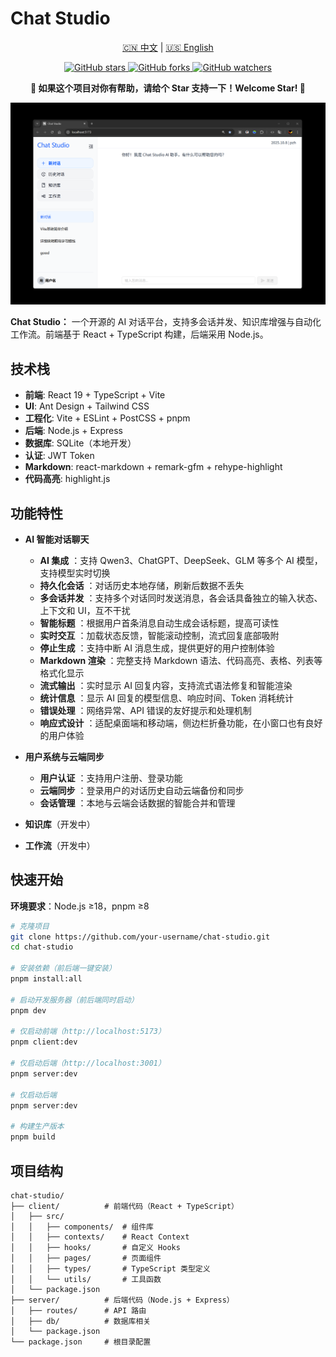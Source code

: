 # Chat Studio

<div align="center">
  <p>
    <a href="#中文">🇨🇳 中文</a> | 
    <a href="README.en.md">🇺🇸 English</a>
  </p>
  
  <!-- GitHub Badges -->
  <p>
    <a href="https://github.com/zihao17/chat-studio/stargazers">
      <img src="https://img.shields.io/github/stars/zihao17/chat-studio?style=social" alt="GitHub stars">
    </a>
    <a href="https://github.com/zihao17/chat-studio/network/members">
      <img src="https://img.shields.io/github/forks/zihao17/chat-studio?style=social" alt="GitHub forks">
    </a>
    <a href="https://github.com/zihao17/chat-studio/watchers">
      <img src="https://img.shields.io/github/watchers/zihao17/chat-studio?style=social" alt="GitHub watchers">
    </a>
  </p>
  
  <!-- Star 呼吁 -->
  <p>
    <strong>🌟 如果这个项目对你有帮助，请给个 Star 支持一下！Welcome Star! 🌟</strong>
  </p>
</div>

<div align="center">
  <img src="./client/public/images/Chat-Studio.png" alt="Chat Studio" width="1000" />
</div>

**Chat Studio：** 一个开源的 AI 对话平台，支持多会话并发、知识库增强与自动化工作流。前端基于 React + TypeScript 构建，后端采用 Node.js。

## 技术栈

- **前端**: React 19 + TypeScript + Vite
- **UI**: Ant Design + Tailwind CSS
- **工程化**: Vite + ESLint + PostCSS + pnpm
- **后端**: Node.js + Express
- **数据库**: SQLite（本地开发）
- **认证**: JWT Token
- **Markdown**: react-markdown + remark-gfm + rehype-highlight
- **代码高亮**: highlight.js

## 功能特性

- **AI 智能对话聊天**

  - **AI 集成** ：支持 Qwen3、ChatGPT、DeepSeek、GLM 等多个 AI 模型，支持模型实时切换
  - **持久化会话** ：对话历史本地存储，刷新后数据不丢失
  - **多会话并发** ：支持多个对话同时发送消息，各会话具备独立的输入状态、上下文和 UI，互不干扰
  - **智能标题** ：根据用户首条消息自动生成会话标题，提高可读性
  - **实时交互** ：加载状态反馈，智能滚动控制，流式回复底部吸附
  - **停止生成** ：支持中断 AI 消息生成，提供更好的用户控制体验
  - **Markdown 渲染** ：完整支持 Markdown 语法、代码高亮、表格、列表等格式化显示
  - **流式输出** ：实时显示 AI 回复内容，支持流式语法修复和智能渲染
  - **统计信息** ：显示 AI 回复的模型信息、响应时间、Token 消耗统计
  - **错误处理** ：网络异常、API 错误的友好提示和处理机制
  - **响应式设计** ：适配桌面端和移动端，侧边栏折叠功能，在小窗口也有良好的用户体验

- **用户系统与云端同步**

  - **用户认证** ：支持用户注册、登录功能
  - **云端同步** ：登录用户的对话历史自动云端备份和同步
  - **会话管理** ：本地与云端会话数据的智能合并和管理

- **知识库**（开发中）
- **工作流**（开发中）

## 快速开始

**环境要求**：Node.js ≥18，pnpm ≥8

```bash
# 克隆项目
git clone https://github.com/your-username/chat-studio.git
cd chat-studio

# 安装依赖（前后端一键安装）
pnpm install:all

# 启动开发服务器（前后端同时启动）
pnpm dev

# 仅启动前端（http://localhost:5173）
pnpm client:dev

# 仅启动后端（http://localhost:3001）
pnpm server:dev

# 仅启动后端
pnpm server:dev

# 构建生产版本
pnpm build
```

## 项目结构

```
chat-studio/
├── client/          # 前端代码（React + TypeScript）
│   ├── src/
│   │   ├── components/  # 组件库
│   │   ├── contexts/    # React Context
│   │   ├── hooks/       # 自定义 Hooks
│   │   ├── pages/       # 页面组件
│   │   ├── types/       # TypeScript 类型定义
│   │   └── utils/       # 工具函数
│   └── package.json
├── server/          # 后端代码（Node.js + Express）
│   ├── routes/      # API 路由
│   ├── db/          # 数据库相关
│   └── package.json
└── package.json     # 根目录配置
```
